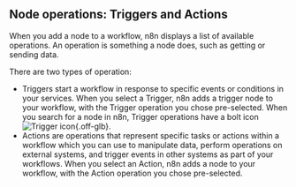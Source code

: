 ## Node operations: Triggers and Actions

When you add a node to a workflow, n8n displays a list of available operations. An operation is something a node does, such as getting or sending data.

There are two types of operation:

* Triggers start a workflow in response to specific events or conditions in your services. When you select a Trigger, n8n adds a trigger node to your workflow, with the Trigger operation you chose pre-selected. When you search for a node in n8n, Trigger operations have a bolt icon <span class="inline-image">![Trigger icon](/_images/common-icons/trigger.png){.off-glb}</span>.
* Actions are operations that represent specific tasks or actions within a workflow which you can use to manipulate data, perform operations on external systems, and trigger events in other systems as part of your workflows. When you select an Action, n8n adds a node to your workflow, with the Action operation you chose pre-selected.
